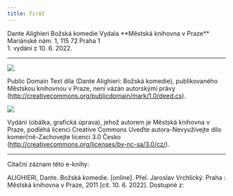 ```yaml
---
title: Tiráž
---
```


<section>  
Dante Alighieri  
Božská komedie  
Vydala **Městská knihovna v Praze**  
Mariánské nám. 1, 115 72 Praha 1  
</section>  
1. vydání z 10. 6. 2022.

***

![](../Images/pd-88x31.png)  

Public Domain Text díla (Dante Alighieri: Božská komedie), publikovaného Městskou knihovnou v Praze, není vázán autorskými právy (http://creativecommons.org/publicdomain/mark/1.0/deed.cs).

![](../Images/88x31.png)  

Vydání (obálka, grafická úprava), jehož autorem je Městská knihovna v Praze, podléhá licenci Creative Commons Uveďte autora-Nevyužívejte dílo komerčně-Zachovejte licenci 3.0 Česko (http://creativecommons.org/licenses/by-nc-sa/3.0/cz/).

</section>

***

Citační záznam této e-knihy:

ALIGHIERI, Dante. Božská komedie. \[online\]. Přel. Jaroslav Vrchlický.  Praha : Městská knihovna v Praze, 2011 \[cit. 10. 6. 2022]. Dostupné z: <next-book-url>